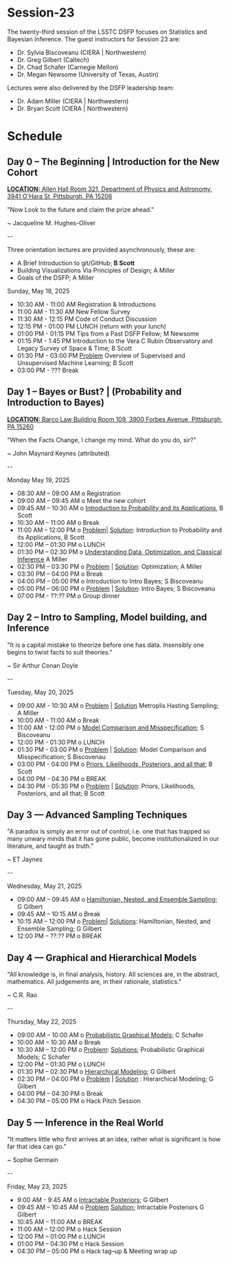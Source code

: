 # Session-23

The twenty-third session of the LSSTC DSFP focuses on Statistics and Bayesian Inference. The guest instructors for Session 23 are:

- Dr. Sylvia Biscoveanu (CIERA | Northwestern) 
- Dr. Greg Gilbert (Caltech) 
- Dr. Chad Schafer (Carnegie Mellon) 
- Dr. Megan Newsome (University of Texas, Austin) 

Lectures were also delivered by the DSFP leadership team:

- Dr. Adam Miller (CIERA | Northwestern)
- Dr. Bryan Scott (CIERA | Northwestern) 

# Schedule

## Day 0 – The Beginning | Introduction for the New Cohort

[**LOCATION:** Allen Hall Room 321, Department of Physics and Astronomy, 3941 O'Hara St, Pittsburgh, PA 15206](https://maps.app.goo.gl/hLwA4LBJWo2RjPfi8)

"Now Look to the future and claim the prize ahead."

~ Jacqueline M. Hughes-Oliver 

-- 

Three orientation lectures are provided asynchronously, these are:
- A Brief Introduction to git/GitHub; **B Scott** 
- Building Visualizations Via Principles of Design; A Miller
- Goals of the DSFP; A Miller 

Sunday, May 18, 2025 

* 10:30 AM - 11:00 AM Registration & Introductions
* 11:00 AM - 11:30 AM New Fellow Survey 
* 11:30 AM - 12:15 PM Code of Conduct Discussion 
* 12:15 PM - 01:00 PM LUNCH (return with your lunch)
* 01:00 PM - 01:15 PM Tips from a Past DSFP Fellow; M Newsome
* 01:15 PM - 1:45 PM  Introduction to the Vera C Rubin Observatory and Legacy Survey of Space & Time; B Scott
* 01:30 PM - 03:00 PM [Problem](https://github.com/LSSTC-DSFP/Session-23/blob/main/orientation/DSFP_Session_23_ML_Orientation_problem_version.ipynb) Overview of Supervised and Unsupervised Machine Learning; B Scott
* 03:00 PM - ??? Break
 
## Day 1 – Bayes or Bust? | (Probability and Introduction to Bayes)

[**LOCATION:** Barco Law Building Room 109, 3900 Forbes Avenue, Pittsburgh, PA 15260](https://maps.app.goo.gl/sE8775jDYRtaSjPt8)

"When the Facts Change, I change my mind. What do you do, sir?"

~ John Maynard Keynes (attributed)

-- 

Monday May 19, 2025

* 08:30 AM – 09:00 AM o Registration 
* 09:00 AM – 09:45 AM o Meet the new cohort
* 09:45 AM – 10:30 AM o  [Introduction to Probability and its Applications](Day1/), B Scott 
* 10:30 AM – 11:00 AM o Break 
* 11:00 AM – 12:00 PM o  [Problem](Day1/)| [Solution](Day1/): Introduction to Probability and its Applications, B Scott 
* 12:00 PM – 01:30 PM o LUNCH 
* 01:30 PM – 02:30 PM o  [Understanding Data, Optimization, and Classical Inference](Day1/) A Miller  
* 02:30 PM – 03:30 PM o  [Problem](Day1/) | [Solution](Day1/): Optimization; A Miller  
* 03:30 PM – 04:00 PM o Break 
* 04:00 PM – 05:00 PM o Introduction to Intro Bayes; S Biscoveanu
* 05:00 PM – 06:00 PM o  [Problem](Day1/) | [Solution](Day1/): Intro Bayes; S Biscoveanu
* 07:00 PM - ??:?? PM o Group dinner 

 
## Day 2 – Intro to Sampling, Model building, and Inference

"It is a capital mistake to theorize before one has data. Insensibly one begins to twist facts to suit theories."

~ Sir Arthur Conan Doyle 

-- 

Tuesday, May 20, 2025
* 09:00 AM - 10:30 AM o [Problem](Day2/) | [Solution](Day2/) Metroplis Hasting Sampling; A Miller
* 10:00 AM - 11:00 AM o Break
* 11:00 AM - 12:00 PM o [Model Comparison and Misspecification](Day2/); S Biscoveanu 
* 12:00 PM - 01:30 PM o LUNCH 
* 01:30 PM - 03:00 PM o [Problem](Day2/) | [Solution](Day2/): Model Comparison and Misspecification; S Biscovenau 
* 03:00 PM - 04:00 PM o [Priors, Likelihoods, Posteriors, and all that](Day2/); B Scott  
* 04:00 PM - 04:30 PM o BREAK 
* 04:30 PM - 05:30 PM o [Problem](Day2/) | [Solution](Day2/): Priors, Likelihoods, Posteriors, and all that; B Scott
 
## Day 3 — Advanced Sampling Techniques

"A paradox is simply an error out of control; i.e. one that has trapped so many unwary minds that it has gone public, become institutionalized in our literature, and taught as truth."

~ ET Jaynes

-- 

Wednesday, May 21, 2025
* 09:00 AM – 09:45 AM o  [Hamiltonian, Nested, and Ensemble Sampling](Day3/); G Gilbert
* 09:45 AM – 10:15 AM o Break 
* 10:15 AM – 12:00 PM o  [Problem](Day3/)| [Solutions](Day3/): Hamiltonian, Nested, and Ensemble Sampling; G Gilbert
* 12:00 PM – ??:?? PM o BREAK 

## Day 4 — Graphical and Hierarchical Models

"All knowledge is, in final analysis, history. All sciences are, in the abstract, mathematics. All judgements are, in their rationale, statistics."

~ C.R. Rao 

-- 

Thursday, May 22, 2025 
* 09:00 AM – 10:00 AM o [Probabilistic Graphical Models](Day4/); C Schafer
* 10:00 AM – 10:30 AM o Break 
* 10:30 AM – 12:00 PM o  [Problem](Day4/): [Solutions](Day4/); Probabilistic Graphical Models; C Schafer 
* 12:00 PM – 01:30 PM o LUNCH 
* 01:30 PM – 02:30 PM o [Hierarchical Modeling](Day4/); G Gilbert
* 02:30 PM – 04:00 PM o [Problem](Day4/) | [Solution](Day4/) : Hierarchical Modeling; G Gilbert
* 04:00 PM – 04:30 PM o Break 
* 04:30 PM – 05:00 PM o Hack Pitch Session  
 
## Day 5 — Inference in the Real World

"It matters little who first arrives at an idea, rather what is significant is how far that idea can go."

~ Sophie Germain 

--  

Friday, May 23, 2025
* 9:00 AM - 9:45 AM o [Intractable Posteriors](Day5/); G Gilbert
* 09:45 AM – 10:45 AM o [Problem](Day5/) [Solution](Day5/); Intractable Posteriors G Gilbert
* 10:45 AM – 11:00 AM o BREAK 
* 11:00 AM – 12:00 PM o Hack Session
* 12:00 PM – 01:00 PM o LUNCH 
* 01:00 PM – 04:30 PM o Hack Session  
* 04:30 PM – 05:00 PM o Hack tag–up & Meeting wrap up 
